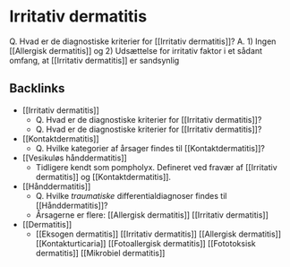 # Irritativ dermatitis
Q. Hvad er de diagnostiske kriterier for [[Irritativ dermatitis]]?
A. 1) Ingen [[Allergisk dermatitis]] og 2) Udsættelse for irritativ faktor i et sådant omfang, at [[Irritativ dermatitis]] er sandsynlig

## Backlinks
* [[Irritativ dermatitis]]
	* Q. Hvad er de diagnostiske kriterier for [[Irritativ dermatitis]]?
	* Q. Hvad er de diagnostiske kriterier for [[Irritativ dermatitis]]?
* [[Kontaktdermatitis]]
	* Q. Hvilke kategorier af årsager findes til [[Kontaktdermatitis]]?
* [[Vesikuløs hånddermatitis]]
	* Tidligere kendt som pompholyx. Defineret ved fravær af [[Irritativ dermatitis]] og [[Kontaktdermatitis]].
* [[Hånddermatitis]]
	* Q. Hvilke *traumatiske* differentialdiagnoser findes til [[Hånddermatitis]]?
	* Årsagerne er flere:
	[[Allergisk dermatitis]]
	[[Irritativ dermatitis]]
* [[Dermatitis]]
	* [[Eksogen dermatitis]]
		[[Irritativ dermatitis]]
		[[Allergisk dermatitis]]
			[[Kontakturticaria]]
		[[Fotoallergisk dermatitis]]
		[[Fototoksisk dermatitis]]
	[[Mikrobiel dermatitis]]

<!-- #anki/tag/med/Derma #anki/deck/Medicine -->

<!-- {BearID:939B4D21-CF90-4AED-9E5F-FDDDBE07FF78-43570-00004BEB3910A009} -->
